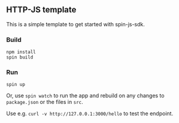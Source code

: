 ## HTTP-JS template

This is a simple template to get started with spin-js-sdk.

### Build

```console
npm install
spin build
```

### Run

```console
spin up
```

Or, use `spin watch` to run the app and rebuild on any changes to `package.json` or the files in `src`.

Use e.g. `curl -v http://127.0.0.1:3000/hello` to test the endpoint.
